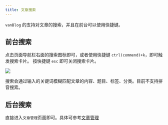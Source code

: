 ```yaml
---
title: 文章搜索
---
```


`vanBlog` 的支持对文章的搜索，并且在前台可以使用快捷键。

## 前台搜索

点击页面导航栏右面的搜索图标即可，或者使用快捷键 `ctrl(commend)+k`，即可触发搜索卡片。 按快捷键 `esc` 即可关闭搜索卡片。

![](https://pic.mereith.com/img/a6ea194aef7720593443227dc1acf347.clipboard-2022-08-16.png)

搜索会通过输入的关键词模糊匹配文章的内容、题目、标签、分类。目前不支持拼音搜索。

## 后台搜索

直接进入`文章管理`页面即可。具体可参考[文章管理](/feature/basic/article.md)

